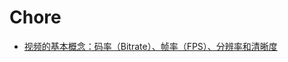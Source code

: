 # Chore

- [视频的基本概念：码率（Bitrate）、帧率（FPS）、分辨率和清晰度](https://mp.weixin.qq.com/s/IlPpTvPz_ONn4u0O3Q8hLQ)
